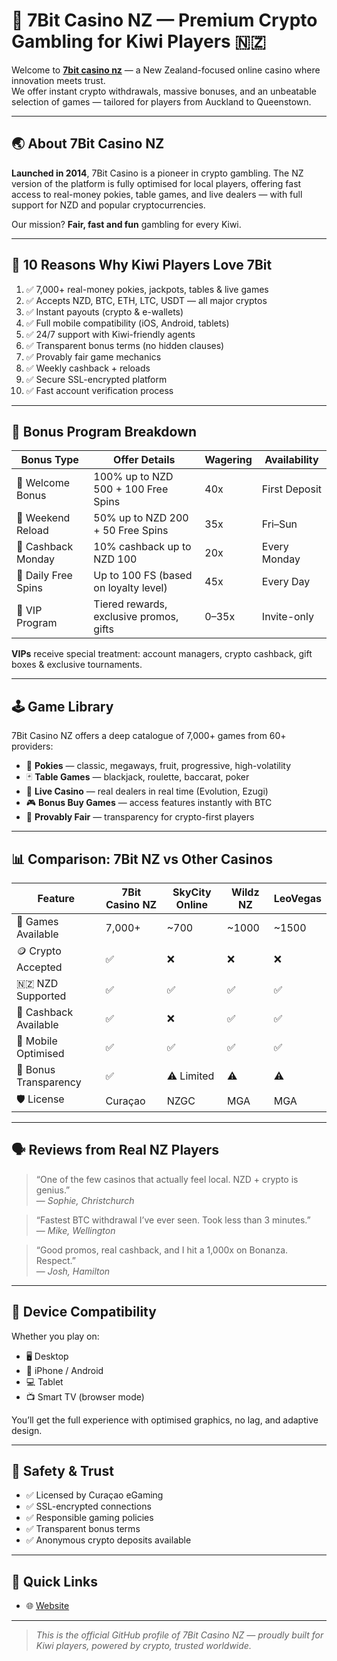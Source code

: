 # 🎰 7Bit Casino NZ — Premium Crypto Gambling for Kiwi Players 🇳🇿

Welcome to [**7bit casino nz**](https://7bitcasino-nz.com) — a New Zealand-focused online casino where innovation meets trust.  
We offer instant crypto withdrawals, massive bonuses, and an unbeatable selection of games — tailored for players from Auckland to Queenstown.

---

## 🌏 About 7Bit Casino NZ

**Launched in 2014**, 7Bit Casino is a pioneer in crypto gambling. The NZ version of the platform is fully optimised for local players, offering fast access to real-money pokies, table games, and live dealers — with full support for NZD and popular cryptocurrencies.

Our mission? **Fair, fast and fun** gambling for every Kiwi.

---

## 🚀 10 Reasons Why Kiwi Players Love 7Bit

1. ✅ 7,000+ real-money pokies, jackpots, tables & live games  
2. ✅ Accepts NZD, BTC, ETH, LTC, USDT — all major cryptos  
3. ✅ Instant payouts (crypto & e-wallets)  
4. ✅ Full mobile compatibility (iOS, Android, tablets)  
5. ✅ 24/7 support with Kiwi-friendly agents  
6. ✅ Transparent bonus terms (no hidden clauses)  
7. ✅ Provably fair game mechanics  
8. ✅ Weekly cashback + reloads  
9. ✅ Secure SSL-encrypted platform  
10. ✅ Fast account verification process

---

## 🎁 Bonus Program Breakdown

| Bonus Type           | Offer Details                            | Wagering | Availability        |
|----------------------|-------------------------------------------|----------|---------------------|
| 🎉 Welcome Bonus     | 100% up to NZD 500 + 100 Free Spins       | 40x      | First Deposit       |
| 🔁 Weekend Reload    | 50% up to NZD 200 + 50 Free Spins         | 35x      | Fri–Sun             |
| 🔄 Cashback Monday   | 10% cashback up to NZD 100                | 20x      | Every Monday        |
| 💎 Daily Free Spins  | Up to 100 FS (based on loyalty level)     | 45x      | Every Day           |
| 👑 VIP Program       | Tiered rewards, exclusive promos, gifts   | 0–35x    | Invite-only         |

**VIPs** receive special treatment: account managers, crypto cashback, gift boxes & exclusive tournaments.

---

## 🕹 Game Library

7Bit Casino NZ offers a deep catalogue of 7,000+ games from 60+ providers:

- 🎰 **Pokies** — classic, megaways, fruit, progressive, high-volatility
- 🃏 **Table Games** — blackjack, roulette, baccarat, poker
- 🎥 **Live Casino** — real dealers in real time (Evolution, Ezugi)
- 🎮 **Bonus Buy Games** — access features instantly with BTC
- 🧮 **Provably Fair** — transparency for crypto-first players

---

## 📊 Comparison: 7Bit NZ vs Other Casinos

| Feature                  | 7Bit Casino NZ | SkyCity Online | Wildz NZ | LeoVegas |
|--------------------------|----------------|----------------|----------|----------|
| 🎰 Games Available        | 7,000+          | ~700            | ~1000     | ~1500     |
| 🪙 Crypto Accepted        | ✅              | ❌              | ❌        | ❌        |
| 🇳🇿 NZD Supported          | ✅              | ✅              | ✅        | ✅        |
| 🎁 Cashback Available     | ✅              | ❌              | ✅        | ✅        |
| 📱 Mobile Optimised       | ✅              | ✅              | ✅        | ✅        |
| 🧠 Bonus Transparency     | ✅              | ⚠️ Limited       | ⚠️        | ⚠️        |
| 🛡 License                | Curaçao         | NZGC            | MGA       | MGA       |

---

## 🗣️ Reviews from Real NZ Players

> “One of the few casinos that actually feel local. NZD + crypto is genius.”  
> — *Sophie, Christchurch*

> “Fastest BTC withdrawal I’ve ever seen. Took less than 3 minutes.”  
> — *Mike, Wellington*

> “Good promos, real cashback, and I hit a 1,000x on Bonanza. Respect.”  
> — *Josh, Hamilton*

---

## 📱 Device Compatibility

Whether you play on:

- 🖥 Desktop  
- 📱 iPhone / Android  
- 💻 Tablet  
- 📺 Smart TV (browser mode)

You’ll get the full experience with optimised graphics, no lag, and adaptive design.

---

## 🔐 Safety & Trust

- ✅ Licensed by Curaçao eGaming
- ✅ SSL-encrypted connections
- ✅ Responsible gaming policies
- ✅ Transparent bonus terms
- ✅ Anonymous crypto deposits available

---

## 🔗 Quick Links

- 🌐 [Website](https://7bitcasino-nz.com/)  


---

> _This is the official GitHub profile of 7Bit Casino NZ — proudly built for Kiwi players, powered by crypto, trusted worldwide._
